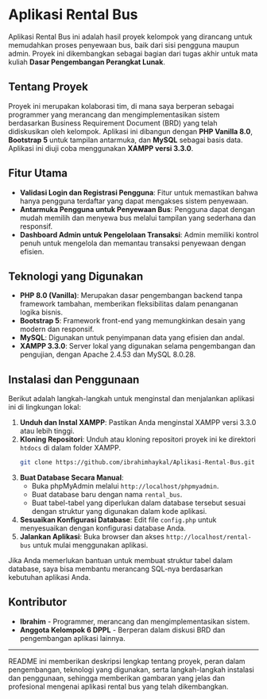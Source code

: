 # Aplikasi Rental Bus

Aplikasi Rental Bus ini adalah hasil proyek kelompok yang dirancang untuk memudahkan proses penyewaan bus, baik dari sisi pengguna maupun admin. Proyek ini dikembangkan sebagai bagian dari tugas akhir untuk mata kuliah **Dasar Pengembangan Perangkat Lunak**.

## Tentang Proyek

Proyek ini merupakan kolaborasi tim, di mana saya berperan sebagai programmer yang merancang dan mengimplementasikan sistem berdasarkan Business Requirement Document (BRD) yang telah didiskusikan oleh kelompok. Aplikasi ini dibangun dengan **PHP Vanilla 8.0**, **Bootstrap 5** untuk tampilan antarmuka, dan **MySQL** sebagai basis data. Aplikasi ini diuji coba menggunakan **XAMPP versi 3.3.0**.

## Fitur Utama

- **Validasi Login dan Registrasi Pengguna**: Fitur untuk memastikan bahwa hanya pengguna terdaftar yang dapat mengakses sistem penyewaan.
- **Antarmuka Pengguna untuk Penyewaan Bus**: Pengguna dapat dengan mudah memilih dan menyewa bus melalui tampilan yang sederhana dan responsif.
- **Dashboard Admin untuk Pengelolaan Transaksi**: Admin memiliki kontrol penuh untuk mengelola dan memantau transaksi penyewaan dengan efisien.

## Teknologi yang Digunakan

- **PHP 8.0 (Vanilla)**: Merupakan dasar pengembangan backend tanpa framework tambahan, memberikan fleksibilitas dalam penanganan logika bisnis.
- **Bootstrap 5**: Framework front-end yang memungkinkan desain yang modern dan responsif.
- **MySQL**: Digunakan untuk penyimpanan data yang efisien dan andal.
- **XAMPP 3.3.0**: Server lokal yang digunakan selama pengembangan dan pengujian, dengan Apache 2.4.53 dan MySQL 8.0.28.

## Instalasi dan Penggunaan

Berikut adalah langkah-langkah untuk menginstal dan menjalankan aplikasi ini di lingkungan lokal:

1. **Unduh dan Instal XAMPP**: Pastikan Anda menginstal XAMPP versi 3.3.0 atau lebih tinggi.
2. **Kloning Repositori**: Unduh atau kloning repositori proyek ini ke direktori `htdocs` di dalam folder XAMPP.
   ```bash
   git clone https://github.com/ibrahimhaykal/Aplikasi-Rental-Bus.git
   ```
3. **Buat Database Secara Manual**:
    - Buka phpMyAdmin melalui `http://localhost/phpmyadmin`.
    - Buat database baru dengan nama `rental_bus`.
    - Buat tabel-tabel yang diperlukan dalam database tersebut sesuai dengan struktur yang digunakan dalam kode aplikasi.
4. **Sesuaikan Konfigurasi Database**: Edit file `config.php` untuk menyesuaikan dengan konfigurasi database Anda.
5. **Jalankan Aplikasi**: Buka browser dan akses `http://localhost/rental-bus` untuk mulai menggunakan aplikasi.


Jika Anda memerlukan bantuan untuk membuat struktur tabel dalam database, saya bisa membantu merancang SQL-nya berdasarkan kebutuhan aplikasi Anda.

## Kontributor

- **Ibrahim** - Programmer, merancang dan mengimplementasikan sistem.
- **Anggota Kelompok 6 DPPL** - Berperan dalam diskusi BRD dan pengembangan aplikasi lainnya.

---

README ini memberikan deskripsi lengkap tentang proyek, peran dalam pengembangan, teknologi yang digunakan, serta langkah-langkah instalasi dan penggunaan, sehingga memberikan gambaran yang jelas dan profesional mengenai aplikasi rental bus yang telah dikembangkan.

